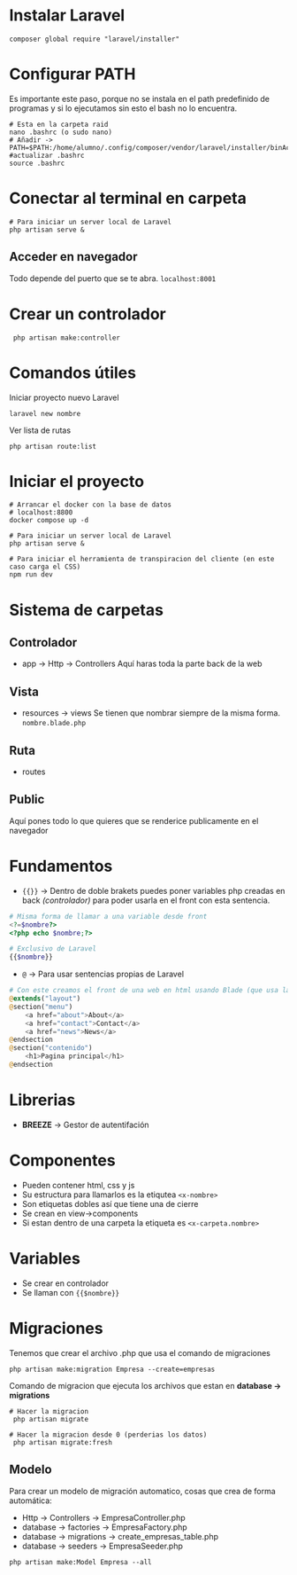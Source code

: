 # Instalar Laravel
```shell
composer global require "laravel/installer"
```

# Configurar PATH
Es importante este paso, porque no se instala en el path predefinido de programas y si lo ejecutamos sin esto el bash no lo encuentra.
```shell
# Esta en la carpeta raid
nano .bashrc (o sudo nano)  
# Añadir ->
PATH=$PATH:/home/alumno/.config/composer/vendor/laravel/installer/binActu
#actualizar .bashrc
source .bashrc
```

# Conectar al terminal en carpeta
```shell
# Para iniciar un server local de Laravel
php artisan serve &
```

## Acceder en navegador
Todo depende del puerto que se te abra.
`localhost:8001`

# Crear un controlador
```shell
 php artisan make:controller
 ```

# Comandos útiles
Iniciar proyecto nuevo Laravel
```shell
laravel new nombre
```

Ver lista de rutas
```shell
php artisan route:list
```


# Iniciar el proyecto
```shell
# Arrancar el docker con la base de datos
# localhost:8800
docker compose up -d

# Para iniciar un server local de Laravel
php artisan serve &

# Para iniciar el herramienta de transpiracion del cliente (en este caso carga el CSS)
npm run dev
```

# Sistema de carpetas
## Controlador
- app -> Http -> Controllers
Aquí haras toda la parte back de la web

## Vista
- resources -> views
Se tienen que nombrar siempre de la misma forma.
`nombre.blade.php`

## Ruta
- routes

## Public
Aquí pones todo lo que quieres que se renderice publicamente en el navegador

# Fundamentos
- `{{}}` -> Dentro de doble brakets puedes poner variables php creadas en back *(controlador)* para poder usarla en el front con esta sentencia. 
```php
# Misma forma de llamar a una variable desde front
<?=$nombre?>
<?php echo $nombre;?>

# Exclusivo de Laravel
{{$nombre}}
```

- `@` -> Para usar sentencias propias de Laravel
```php
# Con este creamos el front de una web en html usando Blade (que usa laravel)
@extends("layout")  
@section("menu")  
    <a href="about">About</a>  
    <a href="contact">Contact</a>  
    <a href="news">News</a>  
@endsection  
@section("contenido")  
    <h1>Pagina principal</h1>  
@endsection
```

# Librerias
- **BREEZE** -> Gestor de autentifación


# Componentes
- Pueden contener html, css y js
- Su estructura para llamarlos es la etiqutea `<x-nombre>`
- Son etiquetas dobles así que tiene una de cierre
-  Se crean en view->components
- Si estan dentro de una carpeta la etiqueta es `<x-carpeta.nombre>`


# Variables
- Se crear en controlador
- Se llaman con `{{$nombre}}`

# Migraciones
Tenemos que crear el archivo .php que usa el comando de migraciones

```shell
php artisan make:migration Empresa --create=empresas
```

Comando de migracion que ejecuta los archivos que estan en **database -> migrations**

```shell
# Hacer la migracion
 php artisan migrate

# Hacer la migracion desde 0 (perderias los datos)
 php artisan migrate:fresh
```

## Modelo 
Para crear un modelo de migración automatico, cosas que crea de forma automática:
- Http -> Controllers -> EmpresaController.php
- database -> factories -> EmpresaFactory.php
- database -> migrations -> create_empresas_table.php
- database -> seeders -> EmpresaSeeder.php
```shell
php artisan make:Model Empresa --all
```